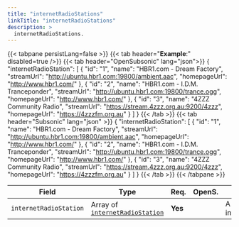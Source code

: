 ```yaml
---
title: "internetRadioStations"
linkTitle: "internetRadioStations"
description: >
  internetRadioStations.
---
```


{{< tabpane persistLang=false >}}
{{< tab header="**Example**:" disabled=true />}}
{{< tab header="OpenSubsonic" lang="json">}}
{
  "internetRadioStation": [
    {
      "id": "1",
      "name": "HBR1.com - Dream Factory",
      "streamUrl": "http://ubuntu.hbr1.com:19800/ambient.aac",
      "homepageUrl": "http://www.hbr1.com/"
    },
    {
      "id": "2",
      "name": "HBR1.com - I.D.M. Tranceponder",
      "streamUrl": "http://ubuntu.hbr1.com:19800/trance.ogg",
      "homepageUrl": "http://www.hbr1.com/"
    },
    {
      "id": "3",
      "name": "4ZZZ Community Radio",
      "streamUrl": "https://stream.4zzz.org.au:9200/4zzz",
      "homepageUrl": "https://4zzzfm.org.au"
    }
  ]
}
{{< /tab >}}
{{< tab header="Subsonic" lang="json" >}}
{
  "internetRadioStation": [
    {
      "id": "1",
      "name": "HBR1.com - Dream Factory",
      "streamUrl": "http://ubuntu.hbr1.com:19800/ambient.aac",
      "homepageUrl": "http://www.hbr1.com/"
    },
    {
      "id": "2",
      "name": "HBR1.com - I.D.M. Tranceponder",
      "streamUrl": "http://ubuntu.hbr1.com:19800/trance.ogg",
      "homepageUrl": "http://www.hbr1.com/"
    },
    {
      "id": "3",
      "name": "4ZZZ Community Radio",
      "streamUrl": "https://stream.4zzz.org.au:9200/4zzz",
      "homepageUrl": "https://4zzzfm.org.au"
    }
  ]
}
{{< /tab >}}
{{< /tabpane >}}

| Field |  Type | Req. | OpenS. | Details |
| --- | --- | --- | --- | --- |
| `internetRadioStation` | Array of [`internetRadioStation`](../internetradiostation) | **Yes** |   | A list of internetRadioStation |
